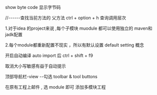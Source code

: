 show  byte  code 显示字节码


//------查找当前方法的 父方法 
ctrl + option  + h    查询调用层次


1.对于idea 的project来说 ,每个子模块 muodule 都可以使用独立的 maven和 jadk配置

2.每个module都重新配置不现实 ，所以有默认设置  default setting  概念

开启自动编译 auto  import 后  ctrl + shift + f9 

取消大小写敏感有益于自动提示

顶部导航栏-view --勾选 toolbar & tool buttons 

在原有工程上邮件  , 选 module 即可 添加多模块工程





